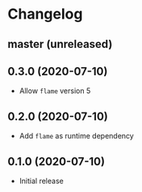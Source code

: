 # Changelog

## master (unreleased)

## 0.3.0 (2020-07-10)

*   Allow `flame` version 5

## 0.2.0 (2020-07-10)

*   Add `flame` as runtime dependency

## 0.1.0 (2020-07-10)

*   Initial release
